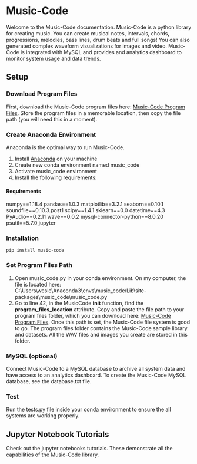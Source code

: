# Music-Code

Welcome to the Music-Code documentation. Music-Code is a python library for creating music. You can create musical notes, intervals, chords, progressions, melodies, bass lines, drum beats and full songs! You can also generated complex waveform visualizations for images and video. Music-Code is integrated with MySQL and provides and analytics dashboard to monitor system usage and data trends.

## Setup

### Download Program Files
First, download the Music-Code program files here: [Music-Code Program Files](https://drive.google.com/file/d/1HCCqBaiAlhgpqMP7qnceEMxLg-eGJqEa/view?usp=sharing). Store the program files in a memorable location, then copy the file path (you will need this in a moment).

### Create Anaconda Environment
Anaconda is the optimal way to run Music-Code. 
1. Install [Anaconda](https://www.anaconda.com/products/individual) on your machine
2. Create new conda environment named music_code
3. Activate music_code environment
4. Install the following requirements:

#### Requirements
numpy==1.18.4 
pandas==1.0.3 
matplotlib==3.2.1 
seaborn==0.10.1 
soundfile==0.10.3.post1 
scipy==1.4.1 
sklearn==0.0 
datetime==4.3 
PyAudio==0.2.11 
wave==0.0.2 
mysql-connector-python==8.0.20 
psutil==5.7.0 
jupyter

### Installation
`pip install music-code`

### Set Program Files Path
1. Open music_code.py in your conda environment. On my computer, the file is located here: C:\Users\wesle\Anaconda3\envs\music_code\Lib\site-packages\music_code\music_code.py
2. Go to line 42, in the MusicCode __init__ function, find the <b>program_files_location</b> attribute. Copy and paste the file path to your program files folder, which you can download here: [Music-Code Program Files](https://drive.google.com/file/d/1HCCqBaiAlhgpqMP7qnceEMxLg-eGJqEa/view?usp=sharing). Once this path is set, the Music-Code file system is good to go. The program files folder contains the Music-Code sample library and datasets. All the WAV files and images you create are stored in this folder.

### MySQL (optional)
Connect Music-Code to a MySQL database to archive all system data and have access to an analytics dashboard. To create the Music-Code MySQL database, see the database.txt file.

### Test
Run the tests.py file inside your conda environment to ensure the all systems are working properly.

## Jupyter Notebook Tutorials
Check out the jupyter notebooks tutorials. These demonstrate all the capabilities of the Music-Code library.

